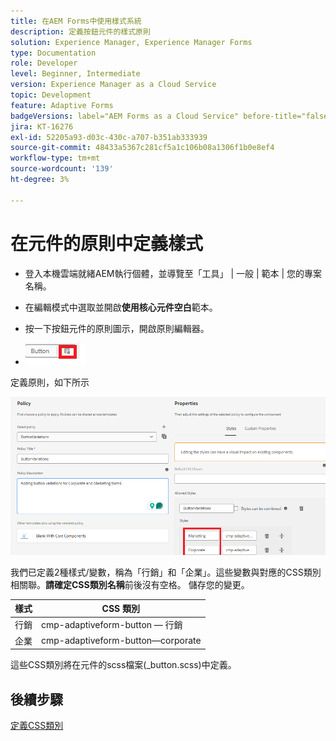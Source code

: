 ```yaml
---
title: 在AEM Forms中使用樣式系統
description: 定義按鈕元件的樣式原則
solution: Experience Manager, Experience Manager Forms
type: Documentation
role: Developer
level: Beginner, Intermediate
version: Experience Manager as a Cloud Service
topic: Development
feature: Adaptive Forms
badgeVersions: label="AEM Forms as a Cloud Service" before-title="false"
jira: KT-16276
exl-id: 52205a93-d03c-430c-a707-b351ab333939
source-git-commit: 48433a5367c281cf5a1c106b08a1306f1b0e8ef4
workflow-type: tm+mt
source-wordcount: '139'
ht-degree: 3%

---
```


# 在元件的原則中定義樣式

* 登入本機雲端就緒AEM執行個體，並導覽至「工具」 | 一般 | 範本 | 您的專案名稱。

* 在編輯模式中選取並開啟&#x200B;**使用核心元件空白**&#x200B;範本。
* 按一下按鈕元件的原則圖示，開啟原則編輯器。

* ![按鈕原則](assets/button-policy.png)

定義原則，如下所示

![button-policy-details](assets/styling-policy.png)

我們已定義2種樣式/變數，稱為「行銷」和「企業」。這些變數與對應的CSS類別相關聯。**請確定CSS類別名稱**前後沒有空格。
儲存您的變更。

| 樣式 | CSS 類別 |
|-----------|------------------------------------|
| 行銷 | cmp-adaptiveform-button — 行銷 |
| 企業 | cmp-adaptiveform-button—corporate |

這些CSS類別將在元件的scss檔案(_button.scss)中定義。

## 後續步驟

[定義CSS類別](./create-variations.md)
